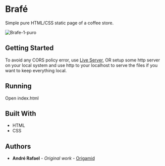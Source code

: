 # Brafé

Simple pure HTML/CSS static page of a coffee store.

![Brafe-1-puro](https://user-images.githubusercontent.com/52302576/82130566-dd35ad00-97a2-11ea-8c72-99abe8cee88a.png)


## Getting Started

To avoid any CORS policy error, use [Live Server](https://marketplace.visualstudio.com/items?itemName=ritwickdey.LiveServer), OR setup some http server on your local system and use http to your localhost to serve the files if you want to keep everything local.

## Running

Open index.html

## Built With

* HTML
* CSS

## Authors

* **André Rafael** - *Original work* - [Origamid](https://www.origamid.com/)
